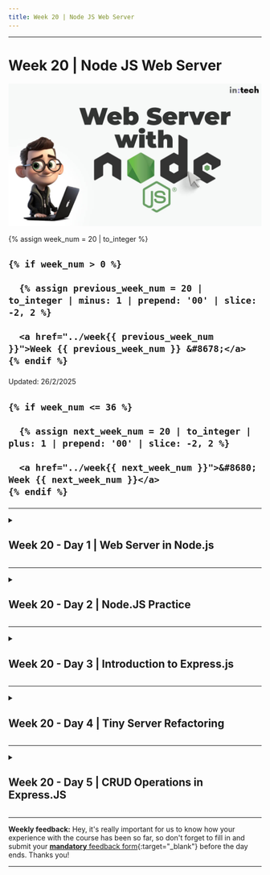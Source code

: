 ```yaml
---
title: Week 20 | Node JS Web Server
---
```


<hr class="mb-0">

<h1 id="{{ Week 20-Node JS Web Server | slugify }}">
  <span class="week-prefix">Week 20 |</span> Node JS Web Server
</h1>

<img src="assets/nodejs-web-server.jpg" />

<div class="week-controls">

  {% assign week_num = 20 | to_integer %}

  <h2 class="week-controls__previous_week">

    {% if week_num > 0 %}

      {% assign previous_week_num = 20 | to_integer | minus: 1 | prepend: '00' | slice: -2, 2 %}

      <a href="../week{{ previous_week_num }}">Week {{ previous_week_num }} &#8678;</a>
    {% endif %}

  </h2>

  <span>Updated: 26/2/2025</span>

  <h2 class="week-controls__next_week">

    {% if week_num <= 36 %}

      {% assign next_week_num = 20 | to_integer | plus: 1 | prepend: '00' | slice: -2, 2 %}

      <a href="../week{{ next_week_num }}">&#8680; Week {{ next_week_num }}</a>
    {% endif %}

  </h2>

</div>

---

<!-- Week 20 - Day 1 | Web Server in Node.js -->
<details markdown="1">
  <summary>
    <h2>
      <span class="summary-day">Week 20 - Day 1</span> | Web Server in Node.js</h2>
  </summary>

### Schedule

  - **Watch the lectures**
  - **Study the suggested material**
  - **Practice on the topics and share your questions**

### Study Plan

  Your instructor will share the video lectures with you. 

  You can find the lecture code [here](https://github.com/in-tech-gration/WDX-180/tree/main/curriculum/week20/assets/day01/code){:target="_blank"}

  **References & Resources:**

  - **How to get unstuck (tips):**   
    - Use console.log to see what exactly is happening (xray)  
    - [Read the docs](https://nodejs.org/docs/latest/api/){:target="_blank"}!  
      - Alternative:  
        - [w3schools](https://www.w3schools.com/nodejs/){:target="_blank"}  
        - [Geeksforgeeks](https://www.geeksforgeeks.org/nodejs/){:target="_blank"}  
    - Read very carefully the exercise steps (without panic)  
    - Never move on to the next step unless you’ve understood the previous steps  
  - Popular web servers:  
    - Apache  
    - Nginx  
  - When you connect to a website using the HTTPS protocol, your browser is implicitly appending the :443 port number at the end of the domain (or IP)  
    - [What is a port number?](https://www.techtarget.com/searchnetworking/definition/port-number#:~:text=Port%20443.,connects%20directly%20to%20this%20port.){:target="_blank"}  
    - in-tech-gration.github.io ⇒ DNS ⇒ Translate domain to IP ⇒ 100.10.32.11:443  
  - Dissecting an HTTP request for an image file  
    - [https://upload.wikimedia.org/wikipedia/commons/thumb/7/74/A-Cat.jpg/2560px-A-Cat.jpg](https://upload.wikimedia.org/wikipedia/commons/thumb/7/74/A-Cat.jpg/2560px-A-Cat.jpg){:target="_blank"}  
      - **Using the https:// protocol**  
      - to connect to the **upload.wikimedia.org** domain  
      - DNS translation => **upload.wikimedia.org** => IP  
      - [https://www.dnsqueries.com/en/dns_lookup.php](https://www.dnsqueries.com/en/dns_lookup.php){:target="_blank"} => ​​	185.15.59.240  
      - The browser connects to **185.15.59.240:443**  
      - Tries to find something in the **public/** folder of the web server  
      - We are looking for public/wikipedia/commons/thumb/7/74/A-Cat.jpg/2560px-A-Cat.jpg  
      - If the file is found, we get status 200, Content-Type “image/jpeg” and of course the file itself  
      - 304: [https://developer.mozilla.org/en-US/docs/Web/HTTP/Status/304](https://developer.mozilla.org/en-US/docs/Web/HTTP/Status/304){:target="_blank"}  
  - URI Encoding turns spaces into **%20, hello world => hello%20world**  
  - In Node.js createServer:  
    - request => What the user/browser is asking for  
    - response => What we/server is giving back to them  
  - The ? part is called the URL Query String  
  - [Online tool for DNS translation to IP](https://www.dnsqueries.com/en/dns_lookup.php){:target="_blank"}

### Summary

  The lecture covers the basics of building a web server using Node.js. The instructor demonstrates how to create a simple web server that responds to GET requests, checks for specific file types, and returns a 404 error if the requested file is not found.

  **Key Concepts:**

  * **Building a web server with Node.js**: The lecture shows how to create a basic web server using these technologies.
  * **Request handling**: The instructor explains how to check the request type (e.g., GET, POST) and respond accordingly.
  * **File system interaction**: The lecture demonstrates how to read files from the file system based on specific conditions.
  * **Error handling**: The instructor discusses the importance of proper error handling and shows how to return a 404 error when a requested file is not found.
    * Understanding routes and how to serve specific files based on URL requests
    * Creating a JSON API using Node.js
    * Serving data in JSON format
    * Exploring the concept of login mechanisms using Node.js
    * Creating a basic login system using JSON APIs

  **Key Points:**

  * **Return statements are crucial**: The instructor emphasizes that every path in an if statement should have a corresponding return statement or null value to avoid errors.
  * **Error handling is essential**: The lecture highlights the importance of proper error handling and shows how to handle errors like "Cannot set headers after they are sent to the client."
    * Understanding how JavaScript can be used on both the frontend (browser) and backend (server)
    * Exploring the possibilities of combining HTML/CSS/JavaScript with Node.js for creating dynamic web applications

### Exercises

  - Start with the [basic Web server](https://nodejs.org/en/learn/getting-started/introduction-to-nodejs){:target="_blank"} and play around with different routes  
  - Look for innovative and cool 404 pages  
    - [https://www.canva.com/learn/404-page-design/](https://www.canva.com/learn/404-page-design/){:target="_blank"}  
  - Translate domain names into IPs: **nslookup intechgration.io**  
  - TVMaze JSON API: [https://api.tvmaze.com/search/shows?q=breaking%20bad](https://api.tvmaze.com/search/shows?q=breaking%20bad){:target="_blank"}

  **IMPORTANT:** Make sure to complete all the tasks found in the **daily Progress Sheet** and update the sheet accordingly. Once you've updated the sheet, don't forget to `commit` and `push`. The progress draft sheet for this day is: **/user/week20/progress/progress.draft.w20.d01.csv**

  You should **NEVER** update the `draft` sheets directly, but rather work on a copy of them according to the instructions [found here](../week01/resources/PROGRESS-WORKFLOW.md).


<!-- Extra Resources -->

<!-- Sources and Attributions -->
  
</details>

<hr class="mt-1">

<!-- Week 20 - Day 2 | Node.JS Practice -->
<details markdown="1">
  <summary>
    <h2>
      <span class="summary-day">Week 20 - Day 2</span> | Node.JS Practice</h2>
  </summary>

### Schedule

  - **Study the suggested material**
  - **Practice on the topics and share your questions**

### Study Plan

  Here's the plan for today: **build things!**

  Scroll down to the `Exercises` section and start coding.

<!-- Summary -->

### Exercises

  - 1) Create a basic Nodejs Webserver that serves a simple HTML form with an email and password input fields. You must be able to login successfully using the email "admin@gmail.com" and password "1234" and land on an admin page (be creative) otherwise get redirected to an unauthorized page.

  - 2) Try out the fetch API in Node.js: replace `kostasx` with your GitHub username

  ```js
  const URL = "https://api.github.com/users/kostasx";
  fetch(URL)
    .then((response) => response.json())
    .then((data) => {
      // console.log the name, company and location from the data
      // In the following format "<name> is currently working at <company> and is based in <location>", example "Kostas Minaidis is working at Intechgration.io and is based in Athens, Greece / Berlin, Germany"
    })
    .catch((error) => console.error("Error:", error));
  ```

  - 3) Integrate the above code into a [web server](https://nodejs.org/en/learn/getting-started/introduction-to-nodejs#an-example-nodejs-application){:target="_blank"}. 

  - 4) Create another Nodejs Web server that displays fetches and displays jokes from the following API:

    - [https://v2.jokeapi.dev/joke/Programming](https://v2.jokeapi.dev/joke/Programming){:target="_blank"}
    - [https://sv443.net/jokeapi/v2/](https://sv443.net/jokeapi/v2/){:target="_blank"}

  - 5) [Download this JSON](https://github.com/in-tech-gration/WDX-180/blob/main/curriculum/week20/assets/day02/countries.json){:target="_blank"} and create a Nodejs webserver that accepts a request through the URL with the name of a country and searches through the JSON to find information for that country. It then sends back the appropriate object to the client in either JSON or HTML format

  - 💡 Remember to always handle errors in a graceful and informative manner: `console.log(error)` is not enough! ⚠️

  ```js
  const result = await fetch(url)
      .then((response) => { return response.json(); })
      .then((data) => { return data; })
      .catch((err) => { console.log(err); }); // <= This one should also return something useful back
  ```

  **IMPORTANT:** Make sure to complete all the tasks found in the **daily Progress Sheet** and update the sheet accordingly. Once you've updated the sheet, don't forget to `commit` and `push`. The progress draft sheet for this day is: **/user/week20/progress/progress.draft.w20.d02.csv**

  You should **NEVER** update the `draft` sheets directly, but rather work on a copy of them according to the instructions [found here](../week01/resources/PROGRESS-WORKFLOW.md).


<!-- Extra Resources -->

<!-- Sources and Attributions -->
  
</details>

<hr class="mt-1">

<!-- Week 20 - Day 3 | Introduction to Express.js -->
<details markdown="1">
  <summary>
    <h2>
      <span class="summary-day">Week 20 - Day 3</span> | Introduction to Express.js</h2>
  </summary>

### Schedule

  - **Study the suggested material**
  - **Practice on the topics and share your questions**

### Study Plan

  ![](./assets/express.jpg)

  - Study (read **and** practice) the [**Introducing Express**](https://developer.mozilla.org/en-US/docs/Learn_web_development/Extensions/Server-side/Express_Nodejs/Introduction#introducing_express){:target="_blank"} section from MDN's `Web Frameworks` documentation page.

  **Express CRUD App**

  - Create a folder and run the following commands

  ```bash
  npm init -y
  npm install express body-parser uuid
  ```

  - Now create a file name `app.js` and paste the following code:

  ```js
  const express = require('express')
  const bodyParser = require('body-parser');
  const { v4: uuidv4 } = require('uuid');

  const tasks = [
    { 
      id: 0, 
      title: 'homework', 
      completed: false 
    }, 
    { 
      id: 1, 
      title: 'study', 
      completed: false 
    }, 
    { 
      id: 2, 
      title: 'cook', 
      completed: false 
    }, 
    { 
      id: 3,
      title: 'clean',
      completed: false 
    },
    { 
      id: 4, 
      title: 'laundry', 
      completed: false 
    }
  ]
  // CRUD todo app 

  const app = express();
  app.use(bodyParser.json());

  app.get('/', function (req, res) {
      res.send('Hello World')
  })
  // R - Read done
  app.get('/tasks', (req, res) => {
      res.json(tasks)
  })

  // C - Create 
  app.post('/tasks', (request, response) => {
      console.log(request.body.title)
      // { id: 0, title: 'homework', completed: false }
      const newTask = {
          id : uuidv4(),
          title: request.body.title,
          completed: false
      }
      tasks.push(newTask);
      response.json(tasks);
  });

  // U - Update
  app.put('/tasks/:title', (request, response) => {
    // { id: 0, title: 'homework', completed: true }
    const result = tasks.find(({ title }) => title === request.params.title );

    if(!result) {
      return response.status(404).json({ 
        error: `task ${request.params.title} not found`
      }) 
    }

    result.completed = true;
    response.send(tasks);

  });

  // D - Delete?

  app.listen(3003, () => {
      console.log('Server running on port 3003')
  })
  ```

  - Run the app using `node app.js`. An Express web server should be up and running at `http://localhost:3003/tasks`. Explore the code, make sure to understand exactly what's happening in each line and move on to the `Exercises` section once done.

<!-- Summary -->

### Exercises

  - Challenge: Implement the `DELETE` CRUD operation in `app.js` and make sure that all CRUD operations behave as expected.

  - Challenge: Use the browser's `Fetch API` to make a POST fetch request to add (create) a new todo task. Use a `DELETE` and an `UPDATE` HTTP request (again via Fetch API) to delete and update a task.

  **IMPORTANT:** Make sure to complete all the tasks found in the **daily Progress Sheet** and update the sheet accordingly. Once you've updated the sheet, don't forget to `commit` and `push`. The progress draft sheet for this day is: **/user/week20/progress/progress.draft.w20.d03.csv**

  You should **NEVER** update the `draft` sheets directly, but rather work on a copy of them according to the instructions [found here](../week01/resources/PROGRESS-WORKFLOW.md).


### Extra Resources

  - [THE BEGINNER’S GUIDE: Understanding Node.js & Express.js fundamentals](https://medium.com/@LindaVivah/the-beginners-guide-understanding-node-js-express-js-fundamentals-e15493462be1){:target="_blank"}

  - [How to structure an Express.js REST API with best practices](https://blog.treblle.com/egergr/){:target="_blank"}

<!-- Sources and Attributions -->
  
</details>

<hr class="mt-1">

<!-- Week 20 - Day 4 | Tiny Server Refactoring -->
<details markdown="1">
  <summary>
    <h2>
      <span class="summary-day">Week 20 - Day 4</span> | Tiny Server Refactoring</h2>
  </summary>

### Schedule

  - [Study](#study-plan)
  - [Exercises](#exercises)
  <!-- - [Extra Resources](#extra-resources) -->

### Study Plan

  ![](./assets/server-refactoring.png)

  In this exercise we are going to study and refactor the code of a tiny Web Server that uses the built-in `node:os` module to return system information back to the user. Our aim is to detect parts of the code that can be improved and detect any [`code smells`](https://martinfowler.com/bliki/CodeSmell.html) that can be removed.

  > _"A code smell is a surface indication that usually corresponds to a deeper problem in the system."_ ~ Martin Fowler



  **Requirements:**

  - Fundamental knowledge of Node.js
  - Familiarity with the `node:os`, [`node:fs`](https://www.youtube.com/watch?v=Z_p1yFGS0Ak&list=PLC3y8-rFHvwh8shCMHFA5kWxD9PaPwxaY&index=27){:target="_blank"} and [`node:http`](https://www.youtube.com/watch?v=3Z-pAgra-tw&list=PLC3y8-rFHvwh8shCMHFA5kWxD9PaPwxaY&index=30){:target="_blank"} built-in modules.
  - Familiarity with the [basic Web Server boileplate](https://nodejs.org/en/learn/getting-started/introduction-to-nodejs#an-example-nodejs-application){:target="_blank"}

  **Here's the plan...**

  ---



  **1) First, let's start by watching a series of short videos from `Jacob Sorber` on `Code Smells`:**

  ![](./assets/code.smells.png)

  - [Smelly code and long functions](https://www.youtube.com/watch?v=ll4XT0MYKN0){:target="_blank"}
  - [Smelly code and bad names](https://www.youtube.com/watch?v=zx7euEEZ0H4){:target="_blank"}
  - [Code Smells: Duplicate Code (DRY)](https://www.youtube.com/watch?v=ck_RfVOYgjQ){:target="_blank"}
  - [Smelly code and Magic Numbers](https://www.youtube.com/watch?v=p8RC_i9t0MU){:target="_blank"}

  This will take you around 20 minutes. After you've finished watching these videos, take a piece of paper and write down what you've learned in the form of a checklist.

<!-- ### Summary -->



<!-- Summary -->

### Exercises
  <hr style="margin-top: 3rem; margin-bottom: 4rem">



  **2) Download, study and run the following code:**

  <!-- ![](./assets/studying.code.png) -->



  <img src="./assets/studying.code.t.png" style="float: left; width: 40%; shape-outside: circle(50%); margin-right: 2rem;">



  <!-- ![](./assets/studying.code.t.png?r=1) -->



  [Source code here](https://github.com/in-tech-gration/WDX-180/tree/main/curriculum/modules/javascript/nodejs/webserver/refactoring/assets/original_code){:target="_blank"} or [here _(index.js)_](https://in-tech-gration.github.io/WDX-180/curriculum/modules/javascript/nodejs/webserver/refactoring/assets/original_code/index.js){:target="_blank"} and [here _(style.css)_](https://in-tech-gration.github.io/WDX-180/curriculum/modules/javascript/nodejs/webserver/refactoring/assets/original_code/style.css){:target="_blank"}.

  This is a **Node.js app**, so you must execute the code using the `node` command from the terminal:

  `node index.js`

  See if you can find any `code smells` and ways to improve the code based on the newly acquired knowledge before moving forward. **Make sure to take a short break before moving on**. 🚶‍♀️

  <hr style="margin-top: 4rem; margin-bottom: 4rem">



  **3) Watch the Code Review and refactor accordingly**

  Watch [this video](https://www.youtube.com/watch?v=3eO2hfBbCy0){:target="_blank"} and then apply the same refactoring to the original source code.

  Once you've finished code refactoring, can you spot any more code smells?

  There's still a lot to be improved.

  <hr style="margin-top: 4rem; margin-bottom: 4rem">



  **4) New requirements!**

  ![](./assets/new.requirements.png)

  The boss came up with some new requirements for the project! 

  Here are the new features you must implement on the refactored code:

  <img src="./assets/System.Overview.button.jpg" style="margin: 0 auto; display: block; border: 2px solid;" />



  The `System Overview` page should look like this:

  <img src="./assets/System.Overview.jpg" style="margin: 0 auto; display: block; border: 2px solid;" />



  As you can see, the boss is kind of a visual guy.

  **Good luck!**

  ---



  > **Questions, comments, suggestions? Please leave them on the comment section below.**



  <script src="https://utteranc.es/client.js"
    repo="in-tech-gration/WDX-180"
    issue-term="pathname"
    theme="github-dark"
    crossorigin="anonymous"
    async>
  </script>



  **IMPORTANT:** Make sure to complete all the tasks found in the **daily Progress Sheet** and update the sheet accordingly. Once you've updated the sheet, don't forget to `commit` and `push`. The progress draft sheet for this day is: **/user/week20/progress/progress.draft.w20.d04.csv**

  You should **NEVER** update the `draft` sheets directly, but rather work on a copy of them according to the instructions [found here](../week01/resources/PROGRESS-WORKFLOW.md).


<!-- Extra Resources -->

### Sources and Attributions

  - Initial Node.js code: [Alex Kokh](https://github.com/alkozp){:target="_blank"}

<!-- ### Extra Resources -->
  
</details>

<hr class="mt-1">

<!-- Week 20 - Day 5 | CRUD Operations in Express.JS -->
<details markdown="1">
  <summary>
    <h2>
      <span class="summary-day">Week 20 - Day 5</span> | CRUD Operations in Express.JS</h2>
  </summary>

### Schedule

  - **Watch the lectures**
  - **Study the suggested material**
  - **Practice on the topics and share your questions**

### Study Plan

  Your instructor will share the video lectures with you. Here are the topics covered:

  - **Part 1:** CRUD Operations with ExpressJS (Part 1) 
  - **Part 2:** CRUD Operations with ExpressJS (Part 2)

  You can find the lecture code [here](){:target="_blank"}

  **Lecture Notes & Questions:**

  - The **fs module can only read files** of all sorts (even .js) but **does not execute** the code found inside these files!   

  - `JSON.parse()` will parse a JSON string but **will not execute any code** and cannot parse JS, only JSON.  

  - `Auth*`:  
    - Authentication (`AuthN`): let the system know **who you are**  
    - Authorization (`AuthZ`): let the system give you special permissions (**what you can do** on the system)  

  - NodeJS Modules: 2 ways of importing/exporting modules  
    - CommonJS: **modules.exports = {}** + **require()**  
    - ESM: **export + import**  
      - **Example:**  
        - `const express = require("express"); // CommonJS`  
        - `import express from "express"; // ESModules`  

  - JS/Node project setup:  
    - `npm init` and `npm install <module(s)>` => **ONCE per PROJECT**  
    - **Basic Express App setup:**  
      - `mkdir my-express-app`  
      - `cd my-express-app`  
      - `npm init` => manual process where you supply some basic information about the project  
      - `npm init -y`  
      - Recipe: `package.json` <= created by `npm init`  
      - Ingredients: express, cors  
        - `npm install express cors`  
        - OR: `npm i express cors`  
        - OR: `npm i express`  
        - `npm i cors`  

  - **QUESTION:** When should we use the **object literal** vs the Constructor (or a class)?  
    - `tasks.push({ content: “Learn JS”, completed: false })`  
      - Use the **object literal syntax** when the object structure is simple  
      - Use the **object literal syntax** when you are not handling too many instances  
      - Use the **object literal syntax** when you create the object in a few places  
    - `tasks.push( new Task(“Learn JS”) )`;  
      - Use the Constructor/class syntax when the object structure is **complex**  
      - Use the Constructor/class syntax when there is a lot of default properties  
      - Use the Constructor/class syntax when you are creating many instances  
      - Use the Constructor/class syntax when you are creating objects in many places in your code

  **References & Resources:**

<!-- Summary -->

### Exercises

  - **Tracing the program execution** and understanding how each part works: Comment every single line of code in the example that we’ve looked at. Each comment should describe exactly what each line does.  
    - If any line of code is unclear or ambiguous, drop a question on Slack or leave a comment. 

  - **Convert function constructors into classes**: for example **function Task** can be transformed into a **class Task**

  **IMPORTANT:** Make sure to complete all the tasks found in the **daily Progress Sheet** and update the sheet accordingly. Once you've updated the sheet, don't forget to `commit` and `push`. The progress draft sheet for this day is: **/user/week20/progress/progress.draft.w20.d05.csv**

  You should **NEVER** update the `draft` sheets directly, but rather work on a copy of them according to the instructions [found here](../week01/resources/PROGRESS-WORKFLOW.md).


<!-- Extra Resources -->

<!-- Sources and Attributions -->
  
</details>


<hr class="mt-1">

**Weekly feedback:** Hey, it's really important for us to know how your experience with the course has been so far, so don't forget to fill in and submit your [**mandatory** feedback form](https://forms.gle/S6Zg3bbS2uuwsSZF9){:target="_blank"} before the day ends. Thanks you!



---

<!-- COMMENTS: -->
<script src="https://utteranc.es/client.js"
  repo="in-tech-gration/WDX-180"
  issue-term="pathname"
  theme="github-dark"
  crossorigin="anonymous"
  async>
</script>